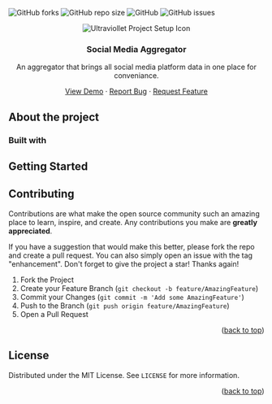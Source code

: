 ![GitHub forks](https://img.shields.io/github/forks/Carlos-860/Social-Media-Aggregator?style=social)
![GitHub repo size](https://img.shields.io/github/repo-size/Carlos-860/Social-Media-Aggregator)
![GitHub](https://img.shields.io/github/license/Carlos-860/Social-Media-Aggregator)
![GitHub issues](https://img.shields.io/github/issues/Carlos-860/Social-Media-Aggregator)

<div align="center">
    <img alt="Ultraviollet Project Setup Icon" src="https://img.icons8.com/ultraviolet/40/000000/project-setup.png"/>
    <h3>Social Media Aggregator</h3>
    <p>An aggregator that brings all social media platform data in one place for conveniance.</p>
    <a href="">View Demo</a> &#183; <a href="">Report Bug</a> &#183; <a href="">Request Feature</a>
</div>

## About the project

### Built with

## Getting Started

<!-- CONTRIBUTING -->

## Contributing

Contributions are what make the open source community such an amazing place to learn, inspire, and create. Any contributions you make are **greatly appreciated**.

If you have a suggestion that would make this better, please fork the repo and create a pull request. You can also simply open an issue with the tag "enhancement".
Don't forget to give the project a star! Thanks again!

1. Fork the Project
2. Create your Feature Branch (`git checkout -b feature/AmazingFeature`)
3. Commit your Changes (`git commit -m 'Add some AmazingFeature'`)
4. Push to the Branch (`git push origin feature/AmazingFeature`)
5. Open a Pull Request

<p align="right">(<a href="#top">back to top</a>)</p>

<!-- LICENSE -->

## License

Distributed under the MIT License. See `LICENSE` for more information.

<p align="right">(<a href="#top">back to top</a>)</p>

